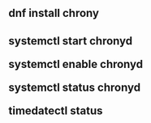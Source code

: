 <h2>dnf install chrony<h2>

systemctl start chronyd

systemctl enable chronyd

systemctl status chronyd

timedatectl status
